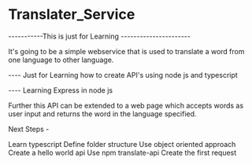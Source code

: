 # Translater_Service
-----------This is just for Learning ----------------------

It's going to be a simple webservice that is used to translate a word from one language to other language.

---- Just for Learning how to create API's using node js and typescript

---- Learning Express in node js


Further this API can be extended to a web page which accepts words as user input and returns the word in the language specified.

Next Steps - 

Learn typescript
Define folder structure
Use object oriented approach
Create a hello world api
Use npm translate-api
Create the first request